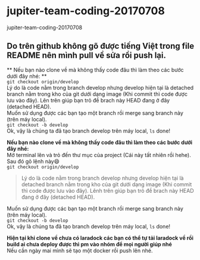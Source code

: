 # jupiter-team-coding-20170708
jupiter-team-coding-20170708

## Do trên github không gõ được tiếng Việt trong file README nên mình pull về sửa rồi push lại.
** Nếu bạn nào clone về mà không thấy code đâu thì làm theo các bước dưới đây nhé: ** <br>
`git checkout origin/develop` <br>
Lý do là code nằm trong branch develop nhưng develop hiện tại là detached branch nằm trong kho của git dưới dạng image (Khi commit thì code được lưu vào đây). Lên trên giúp bạn trỏ đề brach này HEAD đang ở đây (detached HEAD). <br>
Muốn sử dụng được các bạn tạo một branch rồi merge sang branch này (trên máy local). <br>
`git checkout -b develop` <br>
Ok, vậy là chúng ta đã tạo branch develop trên máy local, `ls` done! <br>

**Nếu bạn nào clone về mà không thấy code đâu thì làm theo các bước dưới đây nhé:** <br>
Mở terminal lên và trỏ đến thư mục của project (Cái này tất nhiên rồi hehe).<br>
Sau đó gõ lệnh này:smile:<br>
`git checkout origin/develop` <br>
>Lý do là code nằm trong branch develop nhưng develop hiện tại là detached branch nằm trong kho của git dưới dạng image (Khi commit thì code được lưu vào đây). 
Lênh trên giúp bạn trỏ đề brach này HEAD đang ở đây (detached HEAD).<br>

Muốn sử dụng được các bạn tạo một branch rồi merge sang branch này (trên máy local).<br>
`git checkout -b develop` <br>
Ok, vậy là chúng ta đã tạo branch develop trên máy local, `ls` done! <br>

**Hiện tại khi clone về chưa có laradock các bạn có thể tự tải laradock về rồi build ai chưa deploy được thì pm vào nhóm để mọi người giúp nhé**<br>
Nếu cần ngày mai mình sẽ tạo một docker rồi push lên nhé.
